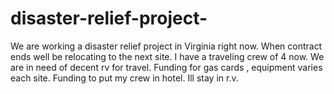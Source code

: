 # disaster-relief-project-
We are working a disaster relief project in Virginia right now. When contract ends well be relocating to the next site. I have a traveling crew of 4 now. We are in need of decent rv for travel. Funding for gas cards , equipment varies each site. Funding to put my crew in hotel. Ill stay in r.v.
